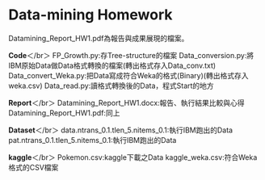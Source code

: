 # Data-mining Homework

Datamining_Report_HW1.pdf為報告與成果展現的檔案。

**Code**＜/br＞
FP_Growth.py:存Tree-structure的檔案
Data_conversion.py:將IBM原始Data做Data格式轉換的檔案(轉出格式存入Data_conv.txt)
Data_convert_Weka.py:把Data寫成符合Weka的格式(Binary)(轉出格式存入weka.csv)
Data_read.py:讀格式轉換後的Data，程式Start的地方

**Report**＜/br＞
Datamining_Report_HW1.docx:報告、執行結果比較與心得
Datamining_Report_HW1.pdf:同上

**Dataset**＜/br＞
data.ntrans_0.1.tlen_5.nitems_0.1:執行IBM跑出的Data
pat.ntrans_0.1.tlen_5.nitems_0.1:執行IBM跑出的Data

**kaggle**＜/br＞
Pokemon.csv:kaggle下載之Data
kaggle_weka.csv:符合Weka格式的CSV檔案